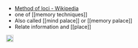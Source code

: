 
- [Method of loci - Wikipedia](https://en.wikipedia.org/wiki/Method_of_loci)
- one of [[memory techniques]]
- Also called [[mind palace]] or [[memory palace]]
- Relate information and [[place]]

<img src='https://scrapbox.io/api/pages/nishio/en/icon' alt='en.icon' height="19.5"/>